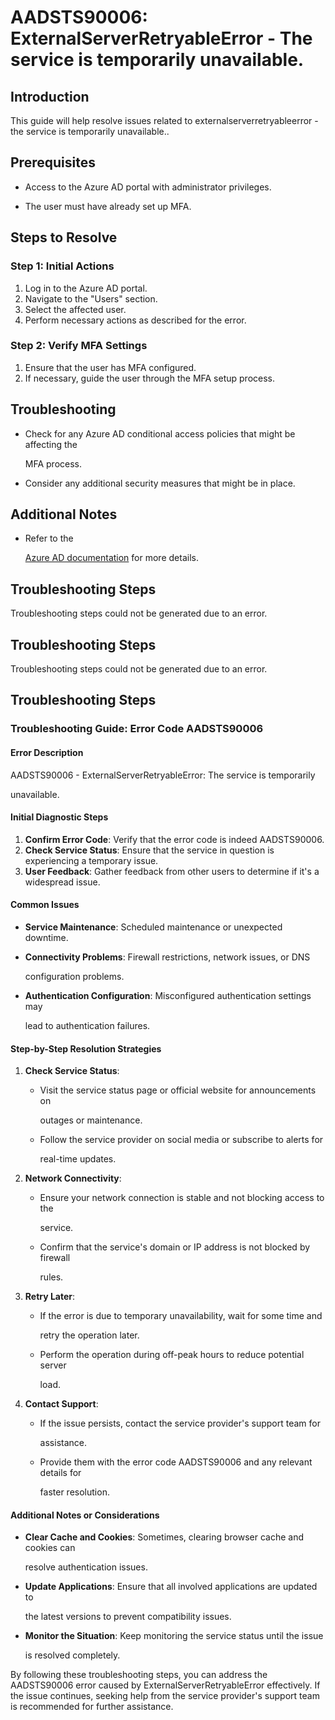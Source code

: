 # AADSTS90006: ExternalServerRetryableError - The service is temporarily unavailable.


## Introduction

This guide will help resolve issues related to externalserverretryableerror -
the service is temporarily unavailable..


## Prerequisites


* Access to the Azure AD portal with administrator privileges.

* The user must have already set up MFA.


## Steps to Resolve


### Step 1: Initial Actions

1. Log in to the Azure AD portal.
2. Navigate to the "Users" section.
3. Select the affected user.
4. Perform necessary actions as described for the error.


### Step 2: Verify MFA Settings

1. Ensure that the user has MFA configured.
2. If necessary, guide the user through the MFA setup process.


## Troubleshooting


* Check for any Azure AD conditional access policies that might be affecting the

  MFA process.

* Consider any additional security measures that might be in place.


## Additional Notes


* Refer to the

  [Azure AD 
documentation](https://learn.microsoft.com/en-us/azure/active-directory/)
  for more details.


## Troubleshooting Steps

Troubleshooting steps could not be generated due to an error.


## Troubleshooting Steps

Troubleshooting steps could not be generated due to an error.


## Troubleshooting Steps


### Troubleshooting Guide: Error Code AADSTS90006


#### **Error Description** 

AADSTS90006 - ExternalServerRetryableError: The service is temporarily

unavailable.


#### **Initial Diagnostic Steps** 

1. **Confirm Error Code**: Verify that the error code is indeed AADSTS90006.
2. **Check Service Status**: Ensure that the service in question is experiencing
   a temporary issue.
3. **User Feedback**: Gather feedback from other users to determine if it's a
   widespread issue.


#### **Common Issues**


* **Service Maintenance**: Scheduled maintenance or unexpected downtime.

* **Connectivity Problems**: Firewall restrictions, network issues, or DNS

  configuration problems.

* **Authentication Configuration**: Misconfigured authentication settings may

  lead to authentication failures.


#### **Step-by-Step Resolution Strategies** 

1. **Check Service Status**:

   * Visit the service status page or official website for announcements on

     outages or maintenance.
   * Follow the service provider on social media or subscribe to alerts for

     real-time updates.

2. **Network Connectivity**:

   * Ensure your network connection is stable and not blocking access to the

     service.
   * Confirm that the service's domain or IP address is not blocked by firewall

     rules.

3. **Retry Later**:

   * If the error is due to temporary unavailability, wait for some time and

     retry the operation later.
   * Perform the operation during off-peak hours to reduce potential server

     load.

4. **Contact Support**:
   * If the issue persists, contact the service provider's support team for

     assistance.
   * Provide them with the error code AADSTS90006 and any relevant details for

     faster resolution.


#### **Additional Notes or Considerations**


* **Clear Cache and Cookies**: Sometimes, clearing browser cache and cookies can

  resolve authentication issues.

* **Update Applications**: Ensure that all involved applications are updated to

  the latest versions to prevent compatibility issues.

* **Monitor the Situation**: Keep monitoring the service status until the issue

  is resolved completely.

By following these troubleshooting steps, you can address the AADSTS90006 error
caused by ExternalServerRetryableError effectively. If the issue continues,
seeking help from the service provider's support team is recommended for further
assistance.